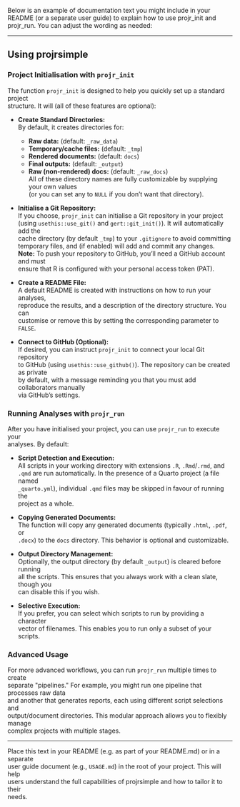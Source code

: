 Below is an example of documentation text you might include in your README (or a separate user guide) to explain how to use projr_init and projr_run. You can adjust the wording as needed:

---

## Using projrsimple

### Project Initialisation with `projr_init`

The function `projr_init` is designed to help you quickly set up a standard project  
structure. It will (all of these features are optional):

- **Create Standard Directories:**  
  By default, it creates directories for:
  - **Raw data:** (default: `_raw_data`)
  - **Temporary/cache files:** (default: `_tmp`)
  - **Rendered documents:** (default: `docs`)
  - **Final outputs:** (default: `_output`)
  - **Raw (non‐rendered) docs:** (default: `_raw_docs`)  
  All of these directory names are fully customizable by supplying your own values  
  (or you can set any to `NULL` if you don’t want that directory).

- **Initialise a Git Repository:**  
  If you choose, `projr_init` can initialise a Git repository in your project  
  (using `usethis::use_git()` and `gert::git_init()`). It will automatically add the  
  cache directory (by default `_tmp`) to your `.gitignore` to avoid committing  
  temporary files, and (if enabled) will add and commit any changes.  
  **Note:** To push your repository to GitHub, you’ll need a GitHub account and must  
  ensure that R is configured with your personal access token (PAT).

- **Create a README File:**  
  A default README is created with instructions on how to run your analyses,  
  reproduce the results, and a description of the directory structure. You can  
  customise or remove this by setting the corresponding parameter to `FALSE`.

- **Connect to GitHub (Optional):**  
  If desired, you can instruct `projr_init` to connect your local Git repository  
  to GitHub (using `usethis::use_github()`). The repository can be created as private  
  by default, with a message reminding you that you must add collaborators manually  
  via GitHub’s settings.

### Running Analyses with `projr_run`

After you have initialised your project, you can use `projr_run` to execute your  
analyses. By default:

- **Script Detection and Execution:**  
  All scripts in your working directory with extensions `.R`, `.Rmd`/`.rmd`, and  
  `.qmd` are run automatically. In the presence of a Quarto project (a file named  
  `_quarto.yml`), individual `.qmd` files may be skipped in favour of running the  
  project as a whole.

- **Copying Generated Documents:**  
  The function will copy any generated documents (typically `.html`, `.pdf`, or  
  `.docx`) to the `docs` directory. This behavior is optional and customizable.

- **Output Directory Management:**  
  Optionally, the output directory (by default `_output`) is cleared before running  
  all the scripts. This ensures that you always work with a clean slate, though you  
  can disable this if you wish.

- **Selective Execution:**  
  If you prefer, you can select which scripts to run by providing a character  
  vector of filenames. This enables you to run only a subset of your scripts.

### Advanced Usage

For more advanced workflows, you can run `projr_run` multiple times to create  
separate "pipelines." For example, you might run one pipeline that processes raw data  
and another that generates reports, each using different script selections and  
output/document directories. This modular approach allows you to flexibly manage  
complex projects with multiple stages.

---

Place this text in your README (e.g. as part of your README.md) or in a separate  
user guide document (e.g., `USAGE.md`) in the root of your project. This will help  
users understand the full capabilities of projrsimple and how to tailor it to their  
needs.